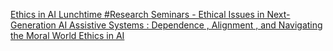 [Ethics in AI Lunchtime #Research Seminars - Ethical Issues in Next-Generation AI Assistive Systems : Dependence , Alignment , and Navigating the Moral World   Ethics in AI](https://qi.tc/qi/113068)